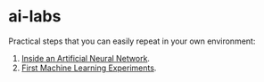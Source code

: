 # ai-labs

Practical steps that you can easily repeat in your own environment:

1. [Inside an Artificial Neural Network](lab-contents/001_inside_an_artificial_neural_network/README.md).
2. [First Machine Learning Experiments](002_first_machine_learning_experiments).
